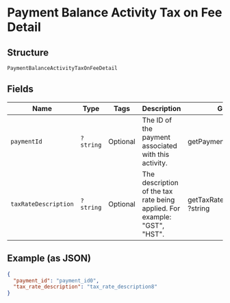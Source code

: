 
# Payment Balance Activity Tax on Fee Detail

## Structure

`PaymentBalanceActivityTaxOnFeeDetail`

## Fields

| Name | Type | Tags | Description | Getter | Setter |
|  --- | --- | --- | --- | --- | --- |
| `paymentId` | `?string` | Optional | The ID of the payment associated with this activity. | getPaymentId(): ?string | setPaymentId(?string paymentId): void |
| `taxRateDescription` | `?string` | Optional | The description of the tax rate being applied. For example: "GST", "HST". | getTaxRateDescription(): ?string | setTaxRateDescription(?string taxRateDescription): void |

## Example (as JSON)

```json
{
  "payment_id": "payment_id0",
  "tax_rate_description": "tax_rate_description8"
}
```

